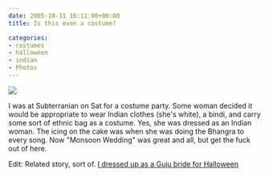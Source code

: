 ```yaml
---
date: 2005-10-31 16:11:00+00:00
title: Is this even a costume?

categories:
- costumes
- halloween
- indian
- Photos
---
```


[![](http://static.flickr.com/24/58069024_6d65e113e4_m.jpg)](http://www.flickr.com/photos/squish/58069024/)   

I was at Subterranian on Sat for a costume party. Some woman decided it would be appropriate to wear Indian clothes (she's white), a bindi, and carry some sort of ethnic bag as a costume. Yes, she was dressed as an Indian woman. The icing on the cake was when she was doing the Bhangra to every song. Now "Monsoon Wedding" was great and all, but get the fuck out of here.

Edit: Related story, sort of. [I dressed up as a Guju bride for Halloween](http://www.sepiamutiny.com/sepia/archives/002474.html)
